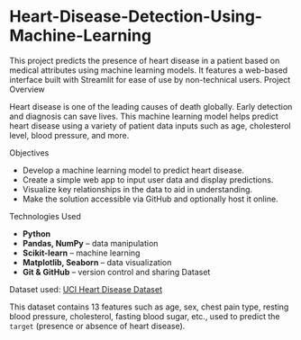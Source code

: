 # Heart-Disease-Detection-Using-Machine-Learning
This project predicts the presence of heart disease in a patient based on medical attributes using machine learning models. It features a web-based interface built with Streamlit for ease of use by non-technical users.
 Project Overview

Heart disease is one of the leading causes of death globally. Early detection and diagnosis can save lives. This machine learning model helps predict heart disease using a variety of patient data inputs such as age, cholesterol level, blood pressure, and more.

Objectives

- Develop a machine learning model to predict heart disease.
- Create a simple web app to input user data and display predictions.
- Visualize key relationships in the data to aid in understanding.
- Make the solution accessible via GitHub and optionally host it online.

Technologies Used

- **Python**
- **Pandas, NumPy** – data manipulation
- **Scikit-learn** – machine learning
- **Matplotlib, Seaborn** – data visualization
- **Git & GitHub** – version control and sharing
Dataset

Dataset used: [UCI Heart Disease Dataset](https://www.kaggle.com/datasets/ronitf/heart-disease-uci)

This dataset contains 13 features such as age, sex, chest pain type, resting blood pressure, cholesterol, fasting blood sugar, etc., used to predict the `target` (presence or absence of heart disease).
